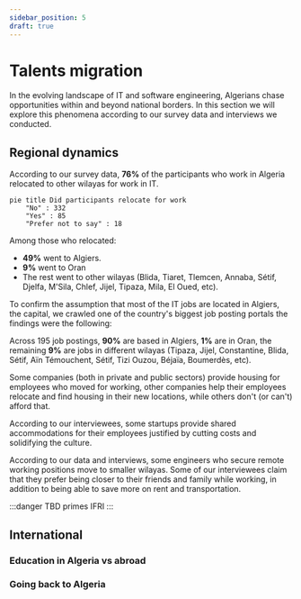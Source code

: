 ```yaml
---
sidebar_position: 5
draft: true
---
```


# Talents migration

In the evolving landscape of IT and software engineering, Algerians chase opportunities within and beyond national borders. In this section we will explore this phenomena according to our survey data and interviews we conducted.

## Regional dynamics

According to our survey data, **76%** of the participants who work in Algeria relocated to other wilayas for work in IT.

```mermaid
pie title Did participants relocate for work
    "No" : 332
    "Yes" : 85
    "Prefer not to say" : 18
```

Among those who relocated:

- **49%** went to Algiers.
- **9%** went to Oran
- The rest went to other wilayas (Blida, Tiaret, Tlemcen, Annaba, Sétif, Djelfa, M'Sila, Chlef, Jijel, Tipaza, Mila, El Oued, etc).

To confirm the assumption that most of the IT jobs are located in Algiers, the capital, we crawled one of the country's biggest job posting portals the findings were the following:

Across 195 job postings, **90%** are based in Algiers, **1%** are in Oran, the remaining **9%** are jobs in different wilayas (Tipaza, Jijel, Constantine, Blida, Sétif, Aïn Témouchent, Sétif, Tizi Ouzou, Béjaïa, Boumerdès, etc).

Some companies (both in private and public sectors) provide housing for employees who moved for working, other companies help their employees relocate and find housing in their new locations, while others don't (or can't) afford that.

According to our interviewees, some startups provide shared accommodations for their employees justified by cutting costs and solidifying the culture.

According to our data and interviews, some engineers who secure remote working positions move to smaller wilayas. Some of our interviewees claim that they prefer being closer to their friends and family while working, in addition to being able to save more on rent and transportation.

:::danger TBD
primes IFRI
:::

## International

### Education in Algeria vs abroad

### Going back to Algeria